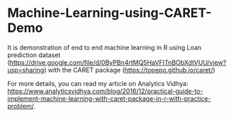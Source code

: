 # Machine-Learning-using-CARET-Demo

It is demonstration of end to end machine learning in R using Loan prediction dataset (https://drive.google.com/file/d/0ByPBn4rtMQ5HaVFITnBObXdtVUU/view?usp=sharing) with the CARET package (https://topepo.github.io/caret/)

For more details, you can read my article on Analytics Vidhya: https://www.analyticsvidhya.com/blog/2016/12/practical-guide-to-implement-machine-learning-with-caret-package-in-r-with-practice-problem/.
